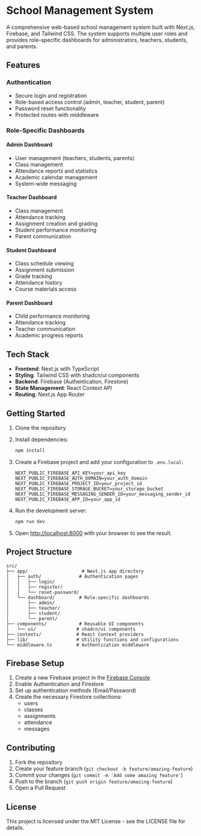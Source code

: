# School Management System

A comprehensive web-based school management system built with Next.js, Firebase, and Tailwind CSS. The system supports multiple user roles and provides role-specific dashboards for administrators, teachers, students, and parents.

## Features

### Authentication
- Secure login and registration
- Role-based access control (admin, teacher, student, parent)
- Password reset functionality
- Protected routes with middleware

### Role-Specific Dashboards

#### Admin Dashboard
- User management (teachers, students, parents)
- Class management
- Attendance reports and statistics
- Academic calendar management
- System-wide messaging

#### Teacher Dashboard
- Class management
- Attendance tracking
- Assignment creation and grading
- Student performance monitoring
- Parent communication

#### Student Dashboard
- Class schedule viewing
- Assignment submission
- Grade tracking
- Attendance history
- Course materials access

#### Parent Dashboard
- Child performance monitoring
- Attendance tracking
- Teacher communication
- Academic progress reports

## Tech Stack

- **Frontend**: Next.js with TypeScript
- **Styling**: Tailwind CSS with shadcn/ui components
- **Backend**: Firebase (Authentication, Firestore)
- **State Management**: React Context API
- **Routing**: Next.js App Router

## Getting Started

1. Clone the repository
2. Install dependencies:
   ```bash
   npm install
   ```

3. Create a Firebase project and add your configuration to `.env.local`:
   ```env
   NEXT_PUBLIC_FIREBASE_API_KEY=your_api_key
   NEXT_PUBLIC_FIREBASE_AUTH_DOMAIN=your_auth_domain
   NEXT_PUBLIC_FIREBASE_PROJECT_ID=your_project_id
   NEXT_PUBLIC_FIREBASE_STORAGE_BUCKET=your_storage_bucket
   NEXT_PUBLIC_FIREBASE_MESSAGING_SENDER_ID=your_messaging_sender_id
   NEXT_PUBLIC_FIREBASE_APP_ID=your_app_id
   ```

4. Run the development server:
   ```bash
   npm run dev
   ```

5. Open [http://localhost:8000](http://localhost:8000) with your browser to see the result.

## Project Structure

```
src/
├── app/                    # Next.js app directory
│   ├── auth/              # Authentication pages
│   │   ├── login/
│   │   ├── register/
│   │   └── reset-password/
│   └── dashboard/         # Role-specific dashboards
│       ├── admin/
│       ├── teacher/
│       ├── student/
│       └── parent/
├── components/            # Reusable UI components
│   └── ui/               # shadcn/ui components
├── contexts/             # React Context providers
├── lib/                  # Utility functions and configurations
└── middleware.ts         # Authentication middleware

```

## Firebase Setup

1. Create a new Firebase project in the [Firebase Console](https://console.firebase.google.com)
2. Enable Authentication and Firestore
3. Set up authentication methods (Email/Password)
4. Create the necessary Firestore collections:
   - users
   - classes
   - assignments
   - attendance
   - messages

## Contributing

1. Fork the repository
2. Create your feature branch (`git checkout -b feature/amazing-feature`)
3. Commit your changes (`git commit -m 'Add some amazing feature'`)
4. Push to the branch (`git push origin feature/amazing-feature`)
5. Open a Pull Request

## License

This project is licensed under the MIT License - see the LICENSE file for details.

